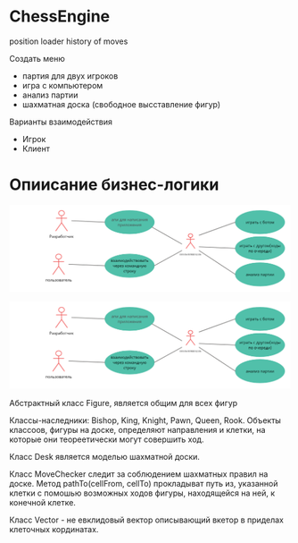 # ChessEngine

position loader
history of moves

Создать меню
- партия для двух игроков
- игра с компьютером
- анализ партии
- шахматная доска (свободное высставление фигур)

Варианты взаимодействия
- Игрок
- Клиент

# Опиисание бизнес-логики

![image](https://github.com/Nthokar/java2023/blob/main/Untitled%20Workspace.png)


![image](https://github.com/Nthokar/java2023/blob/main/Untitled%20Workspace.png)


Абстрактный класс Figure, является общим для всех фигур

Классы-наследники: Bishop, King, Knight, Pawn, Queen, Rook. Объекты классоов, фигуры на доске, определяют направления
и клетки, на которые они теореетически могут совершить ход.


Класс Desk является моделью шахматной доски.


Класс MoveChecker следит за соблюдением шахматных правил на доске. Метод pathTo(cellFrom, cellTo) прокладыват путь из,
указанной клетки с помошью возможных ходов фигуры, находящейся на ней, к конечной клетке.


Класс Vector - не евклидовый вектор описывающий вкетор в приделах клеточных кординатах.


